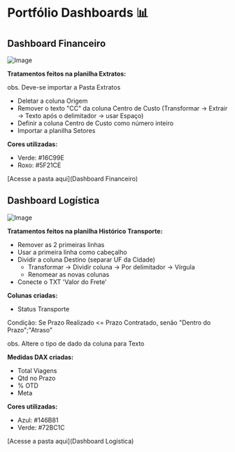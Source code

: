 # Portfólio Dashboards 📊

## Dashboard Financeiro

![Image](https://github.com/user-attachments/assets/0e39064a-09c0-4ef6-a72a-d8e59838b697)

**Tratamentos feitos na planilha Extratos:**

obs. Deve-se importar a Pasta Extratos

- Deletar a coluna Origem
- Remover o texto "CC" da coluna Centro de Custo (Transformar -> Extrair -> Texto após o delimitador -> usar Espaço)
- Definir a coluna Centro de Custo como número inteiro
- Importar a planilha Setores

**Cores utilizadas:**
- Verde: #16C99E
- Roxo: #5F21CE

[Acesse a pasta aqui](Dashboard Financeiro)

## Dashboard Logística

![Image](https://github.com/user-attachments/assets/680e1f2a-cb45-41b6-837c-b51b9be7c324)

**Tratamentos feitos na planilha Histórico Transporte:**

- Remover as 2 primeiras linhas
- Usar a primeira linha como cabeçalho
- Dividir a coluna Destino (separar UF da Cidade)
	- Transformar -> Dividir coluna -> Por delimitador -> Vírgula
	- Renomear as novas colunas
- Conecte o TXT 'Valor do Frete'

**Colunas criadas:**
- Status Transporte

Condição: Se Prazo Realizado <= Prazo Contratado, senão "Dentro do Prazo";"Atraso"

obs. Altere o tipo de dado da coluna para Texto

**Medidas DAX criadas:**
- Total Viagens
- Qtd no Prazo
- % OTD
- Meta

**Cores utilizadas:**
- Azul: #146B81
- Verde: #72BC1C

[Acesse a pasta aqui](Dashboard Logística)
